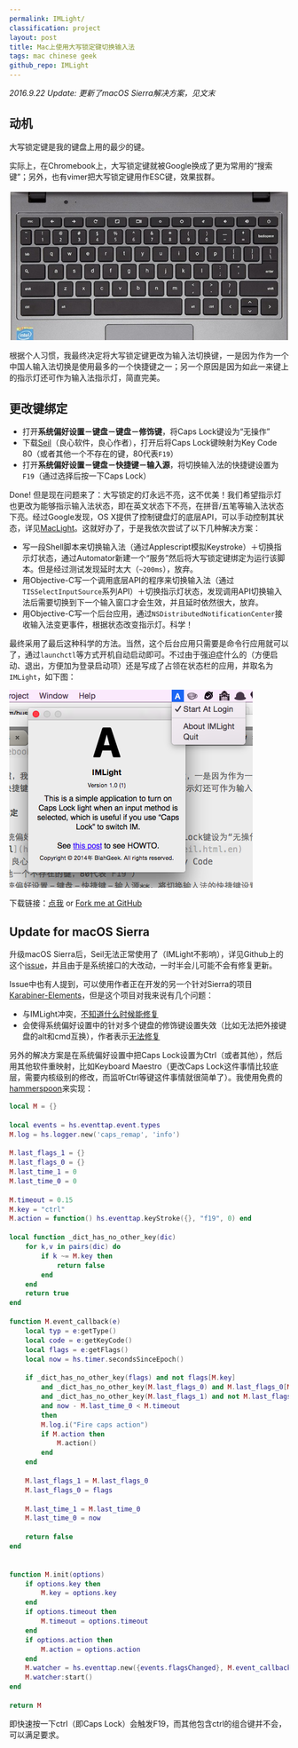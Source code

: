 ```yaml
---
permalink: IMLight/
classification: project
layout: post
title: Mac上使用大写锁定键切换输入法
tags: mac chinese geek
github_repo: IMLight
---
```


*2016.9.22 Update: 更新了macOS Sierra解决方案，见文末*

## 动机

大写锁定键是我的键盘上用的最少的键。

实际上，在Chromebook上，大写锁定键就被Google换成了更为常用的“搜索键”；另外，也有vimer把大写锁定键用作ESC键，效果拔群。

![](images/chromebook-keyboard.jpg)

根据个人习惯，我最终决定将大写锁定键更改为输入法切换键，一是因为作为一个中国人输入法切换是使用最多的一个快捷键之一；另一个原因是因为如此一来键上的指示灯还可作为输入法指示灯，简直完美。

## 更改键绑定

- 打开**系统偏好设置－键盘－键盘－修饰键**，将Caps Lock键设为“无操作”
- 下载[Seil](https://pqrs.org/osx/karabiner/seil.html.en)（良心软件，良心作者），打开后将Caps Lock键映射为Key Code 80（或者其他一个不存在的键，80代表`F19`）
- 打开**系统偏好设置－键盘－快捷键－输入源**，将切换输入法的快捷键设置为`F19`（通过选择后按一下Caps Lock）

Done! 但是现在问题来了：大写锁定的灯永远不亮，这不优美！我们希望指示灯也更改为能够指示输入法状态，即在英文状态下不亮，在拼音/五笔等输入法状态下亮。经过Google发现，OS X提供了控制键盘灯的底层API，可以手动控制其状态，详见[MacLight](https://github.com/busyloop/maclight)。这就好办了，于是我依次尝试了以下几种解决方案：

- 写一段Shell脚本来切换输入法（通过Applescript模拟Keystroke）＋切换指示灯状态，通过Automator新建一个“服务”然后将大写锁定键绑定为运行该脚本。但是经过测试发现延时太大（`~200ms`），放弃。
- 用Objective-C写一个调用底层API的程序来切换输入法（通过`TISSelectInputSource`系列API）＋切换指示灯状态，发现调用API切换输入法后需要切换到下一个输入窗口才会生效，并且延时依然很大，放弃。
- 用Objective-C写一个后台应用，通过`NSDistributedNotificationCenter`接收输入法变更事件，根据状态改变指示灯。科学！

最终采用了最后这种科学的方法。当然，这个后台应用只需要是命令行应用就可以了，通过`launchctl`等方式开机自动启动即可。不过由于强迫症什么的（方便启动、退出，方便加为登录启动项）还是写成了占领在状态栏的应用，并取名为`IMLight`，如下图：

![](images/imlight-screenshot.png)

下载链接：[点我](http://cl.ly/2s3P2E1x2A2k) or [Fork me at GitHub](https://github.com/blahgeek/IMLight)

## Update for macOS Sierra

升级macOS Sierra后，Seil无法正常使用了（IMLight不影响），详见Github上的这个[issue](https://github.com/tekezo/Seil/issues/68)，并且由于是系统接口的大改动，一时半会儿可能不会有修复更新。

Issue中也有人提到，可以使用作者正在开发的另一个针对Sierra的项目[Karabiner-Elements](https://github.com/tekezo/Karabiner-Elements)，但是这个项目对我来说有几个问题：

- 与IMLight冲突，[不知道什么时候能修复](https://github.com/tekezo/Karabiner-Elements/issues/1257)
- 会使得系统偏好设置中的针对多个键盘的修饰键设置失效（比如无法把外接键盘的alt和cmd互换），作者表示[无法修复](https://github.com/tekezo/Karabiner-Elements/issues/35)

另外的解决方案是在系统偏好设置中把Caps Lock设置为Ctrl（或者其他），然后用其他软件重映射，比如Keyboard Maestro（更改Caps Lock这件事情比较底层，需要内核级别的修改，而监听Ctrl等键这件事情就很简单了）。我使用免费的[hammerspoon](http://hammerspoon.org)来实现：

```lua
local M = {}

local events = hs.eventtap.event.types
M.log = hs.logger.new('caps_remap', 'info')

M.last_flags_1 = {}
M.last_flags_0 = {}
M.last_time_1 = 0
M.last_time_0 = 0

M.timeout = 0.15
M.key = "ctrl"
M.action = function() hs.eventtap.keyStroke({}, "f19", 0) end

local function _dict_has_no_other_key(dic)
    for k,v in pairs(dic) do
        if k ~= M.key then
            return false
        end
    end
    return true
end

function M.event_callback(e)
    local typ = e:getType()
    local code = e:getKeyCode()
    local flags = e:getFlags()
    local now = hs.timer.secondsSinceEpoch()

    if _dict_has_no_other_key(flags) and not flags[M.key]
        and _dict_has_no_other_key(M.last_flags_0) and M.last_flags_0[M.key]
        and _dict_has_no_other_key(M.last_flags_1) and not M.last_flags_1[M.key]
        and now - M.last_time_0 < M.timeout
        then
        M.log.i("Fire caps action")
        if M.action then
            M.action()
        end
    end

    M.last_flags_1 = M.last_flags_0
    M.last_flags_0 = flags

    M.last_time_1 = M.last_time_0
    M.last_time_0 = now

    return false
end


function M.init(options)
    if options.key then
        M.key = options.key
    end
    if options.timeout then
        M.timeout = options.timeout
    end
    if options.action then
        M.action = options.action
    end
    M.watcher = hs.eventtap.new({events.flagsChanged}, M.event_callback)
    M.watcher:start()
end

return M
```

即快速按一下ctrl（即Caps Lock）会触发F19，而其他包含ctrl的组合键并不会，可以满足要求。

